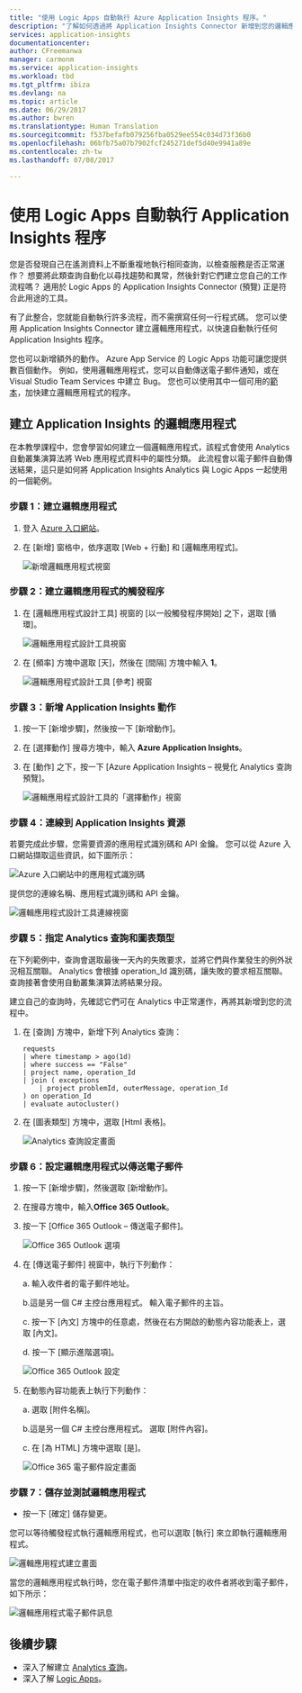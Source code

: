 ```yaml
---
title: "使用 Logic Apps 自動執行 Azure Application Insights 程序。"
description: "了解如何透過將 Application Insights Connector 新增到您的邏輯應用程式，快速自動執行重複程序。"
services: application-insights
documentationcenter: 
author: CFreemanwa
manager: carmonm
ms.service: application-insights
ms.workload: tbd
ms.tgt_pltfrm: ibiza
ms.devlang: na
ms.topic: article
ms.date: 06/29/2017
ms.author: bwren
ms.translationtype: Human Translation
ms.sourcegitcommit: f537befafb079256fba0529ee554c034d73f36b0
ms.openlocfilehash: 06bfb75a07b7902fcf245271def5d40e9941a89e
ms.contentlocale: zh-tw
ms.lasthandoff: 07/08/2017

---
```


# <a name="automate-application-insights-processes-by-using-logic-apps"></a>使用 Logic Apps 自動執行 Application Insights 程序

您是否發現自己在遙測資料上不斷重複地執行相同查詢，以檢查服務是否正常運作？ 想要將此類查詢自動化以尋找趨勢和異常，然後針對它們建立您自己的工作流程嗎？ 適用於 Logic Apps 的 Application Insights Connector (預覽) 正是符合此用途的工具。

有了此整合，您就能自動執行許多流程，而不需撰寫任何一行程式碼。 您可以使用 Application Insights Connector 建立邏輯應用程式，以快速自動執行任何 Application Insights 程序。 

您也可以新增額外的動作。 Azure App Service 的 Logic Apps 功能可讓您提供數百個動作。 例如，使用邏輯應用程式，您可以自動傳送電子郵件通知，或在 Visual Studio Team Services 中建立 Bug。 您也可以使用其中一個可用的[範本](https://docs.microsoft.com/azure/logic-apps/logic-apps-use-logic-app-templates)，加快建立邏輯應用程式的程序。 

## <a name="create-a-logic-app-for-application-insights"></a>建立 Application Insights 的邏輯應用程式

在本教學課程中，您會學習如何建立一個邏輯應用程式，該程式會使用 Analytics 自動叢集演算法將 Web 應用程式資料中的屬性分類。 此流程會以電子郵件自動傳送結果，這只是如何將 Application Insights Analytics 與 Logic Apps 一起使用的一個範例。 

### <a name="step-1-create-a-logic-app"></a>步驟 1：建立邏輯應用程式
1. 登入 [Azure 入口網站](https://portal.azure.com)。
2. 在 [新增] 窗格中，依序選取 [Web + 行動] 和 [邏輯應用程式]。

    ![新增邏輯應用程式視窗](./media/automate-with-logic-apps/logicapp1.png)

### <a name="step-2-create-a-trigger-for-your-logic-app"></a>步驟 2：建立邏輯應用程式的觸發程序
1. 在 [邏輯應用程式設計工具] 視窗的 [以一般觸發程序開始] 之下，選取 [循環]。

    ![邏輯應用程式設計工具視窗](./media/automate-with-logic-apps/logicapp2.png)

2. 在 [頻率] 方塊中選取 [天]，然後在 [間隔] 方塊中輸入 **1**。

    ![邏輯應用程式設計工具 [參考] 視窗](./media/automate-with-logic-apps/step2b.png)

### <a name="step-3-add-an-application-insights-action"></a>步驟 3：新增 Application Insights 動作
1. 按一下 [新增步驟]，然後按一下 [新增動作]。

2. 在 [選擇動作] 搜尋方塊中，輸入 **Azure Application Insights**。

3. 在 [動作] 之下，按一下 [Azure Application Insights – 視覺化 Analytics 查詢預覽]。

    ![邏輯應用程式設計工具的「選擇動作」視窗](./media/automate-with-logic-apps/flow2.png)

### <a name="step-4-connect-to-an-application-insights-resource"></a>步驟 4：連線到 Application Insights 資源

若要完成此步驟，您需要資源的應用程式識別碼和 API 金鑰。 您可以從 Azure 入口網站擷取這些資訊，如下圖所示：

![Azure 入口網站中的應用程式識別碼](./media/automate-with-logic-apps/appid.png) 

提供您的連線名稱、應用程式識別碼和 API 金鑰。

![邏輯應用程式設計工具連線視窗](./media/automate-with-logic-apps/flow3.png)

### <a name="step-5-specify-the-analytics-query-and-chart-type"></a>步驟 5：指定 Analytics 查詢和圖表類型
在下列範例中，查詢會選取最後一天內的失敗要求，並將它們與作業發生的例外狀況相互關聯。 Analytics 會根據 operation_Id 識別碼，讓失敗的要求相互關聯。 查詢接著會使用自動叢集演算法將結果分段。 

建立自己的查詢時，先確認它們可在 Analytics 中正常運作，再將其新增到您的流程中。

1. 在 [查詢] 方塊中，新增下列 Analytics 查詢： 

    ```
    requests
    | where timestamp > ago(1d)
    | where success == "False"
    | project name, operation_Id
    | join ( exceptions
        | project problemId, outerMessage, operation_Id
    ) on operation_Id
    | evaluate autocluster()
    ```

2. 在 [圖表類型] 方塊中，選取 [Html 表格]。

    ![Analytics 查詢設定畫面](./media/automate-with-logic-apps/flow4.png)

### <a name="step-6-configure-the-logic-app-to-send-email"></a>步驟 6：設定邏輯應用程式以傳送電子郵件

1. 按一下 [新增步驟]，然後選取 [新增動作]。

2. 在搜尋方塊中，輸入**Office 365 Outlook**。

3. 按一下 [Office 365 Outlook – 傳送電子郵件]。

    ![Office 365 Outlook 選項](./media/automate-with-logic-apps/flow2b.png)

4. 在 [傳送電子郵件]  視窗中，執行下列動作：

   a. 輸入收件者的電子郵件地址。

   b.這是另一個 C# 主控台應用程式。 輸入電子郵件的主旨。

   c. 按一下 [內文] 方塊中的任意處，然後在右方開啟的動態內容功能表上，選取 [內文]。

   d. 按一下 [顯示進階選項]。

      ![Office 365 Outlook 設定](./media/automate-with-logic-apps/flow5.png)

5. 在動態內容功能表上執行下列動作：

    a. 選取 [附件名稱]。

    b.這是另一個 C# 主控台應用程式。 選取 [附件內容]。
    
    c. 在 [為 HTML] 方塊中選取 [是]。

      ![Office 365 電子郵件設定畫面](./media/automate-with-logic-apps/flow7.png)

### <a name="step-7-save-and-test-your-logic-app"></a>步驟 7：儲存並測試邏輯應用程式
* 按一下 [確定] 儲存變更。

您可以等待觸發程式執行邏輯應用程式，也可以選取 [執行] 來立即執行邏輯應用程式。

![邏輯應用程式建立畫面](./media/automate-with-logic-apps/step7.png)

當您的邏輯應用程式執行時，您在電子郵件清單中指定的收件者將收到電子郵件，如下所示：

![邏輯應用程式電子郵件訊息](./media/automate-with-logic-apps/flow9.png)

## <a name="next-steps"></a>後續步驟

- 深入了解建立 [Analytics 查詢](app-insights-analytics-using.md)。
- 深入了解 [Logic Apps](https://docs.microsoft.com/azure/logic-apps/logic-apps-what-are-logic-apps)。



<!--Link references-->






